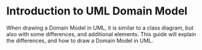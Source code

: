 # Introduction to UML Domain Model

When drawing a Domain Model in UML, it is similar to a class diagram, but also with some differences, and additional elements. This guide will explain the differences, and how to draw a Domain Model in UML.
